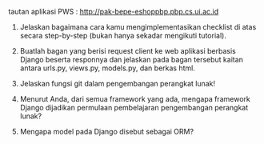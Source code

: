 tautan aplikasi PWS : http://pak-bepe-eshoppbp.pbp.cs.ui.ac.id

1. Jelaskan bagaimana cara kamu mengimplementasikan checklist di atas secara step-by-step (bukan hanya sekadar mengikuti tutorial).
   
2. Buatlah bagan yang berisi request client ke web aplikasi berbasis Django beserta responnya dan jelaskan pada bagan tersebut kaitan antara urls.py, views.py, models.py, dan berkas html.
   
3. Jelaskan fungsi git dalam pengembangan perangkat lunak!
   
4. Menurut Anda, dari semua framework yang ada, mengapa framework Django dijadikan permulaan pembelajaran pengembangan perangkat lunak?
   
5. Mengapa model pada Django disebut sebagai ORM?
